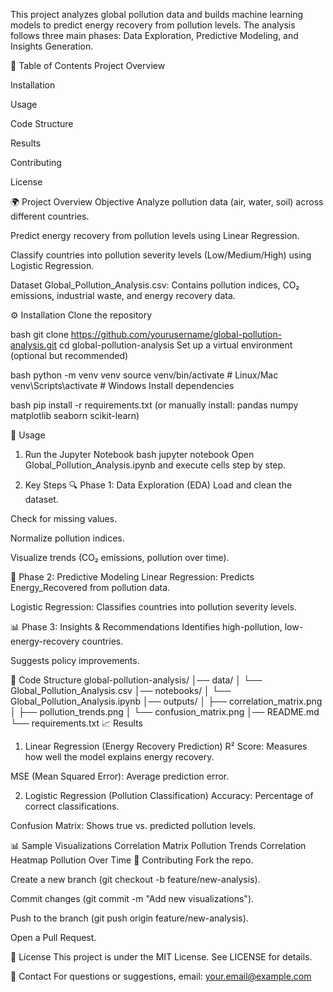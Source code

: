 This project analyzes global pollution data and builds machine learning models to predict energy recovery from pollution levels. The analysis follows three main phases: Data Exploration, Predictive Modeling, and Insights Generation.

📌 Table of Contents
Project Overview

Installation

Usage

Code Structure

Results

Contributing

License

🌍 Project Overview
Objective
Analyze pollution data (air, water, soil) across different countries.

Predict energy recovery from pollution levels using Linear Regression.

Classify countries into pollution severity levels (Low/Medium/High) using Logistic Regression.

Dataset
Global_Pollution_Analysis.csv: Contains pollution indices, CO₂ emissions, industrial waste, and energy recovery data.

⚙️ Installation
Clone the repository

bash
git clone https://github.com/yourusername/global-pollution-analysis.git
cd global-pollution-analysis
Set up a virtual environment (optional but recommended)

bash
python -m venv venv
source venv/bin/activate  # Linux/Mac
venv\Scripts\activate     # Windows
Install dependencies

bash
pip install -r requirements.txt
(or manually install: pandas numpy matplotlib seaborn scikit-learn)

🚀 Usage
1. Run the Jupyter Notebook
bash
jupyter notebook
Open Global_Pollution_Analysis.ipynb and execute cells step by step.

2. Key Steps
🔍 Phase 1: Data Exploration (EDA)
Load and clean the dataset.

Check for missing values.

Normalize pollution indices.

Visualize trends (CO₂ emissions, pollution over time).

🤖 Phase 2: Predictive Modeling
Linear Regression: Predicts Energy_Recovered from pollution data.

Logistic Regression: Classifies countries into pollution severity levels.

📊 Phase 3: Insights & Recommendations
Identifies high-pollution, low-energy-recovery countries.

Suggests policy improvements.

📂 Code Structure
global-pollution-analysis/
│── data/
│   └── Global_Pollution_Analysis.csv
│── notebooks/
│   └── Global_Pollution_Analysis.ipynb
│── outputs/
│   ├── correlation_matrix.png
│   ├── pollution_trends.png
│   └── confusion_matrix.png
│── README.md
└── requirements.txt
📈 Results
1. Linear Regression (Energy Recovery Prediction)
R² Score: Measures how well the model explains energy recovery.

MSE (Mean Squared Error): Average prediction error.

2. Logistic Regression (Pollution Classification)
Accuracy: Percentage of correct classifications.

Confusion Matrix: Shows true vs. predicted pollution levels.

📊 Sample Visualizations
Correlation Matrix	Pollution Trends
Correlation Heatmap	Pollution Over Time
🤝 Contributing
Fork the repo.

Create a new branch (git checkout -b feature/new-analysis).

Commit changes (git commit -m "Add new visualizations").

Push to the branch (git push origin feature/new-analysis).

Open a Pull Request.

📜 License
This project is under the MIT License. See LICENSE for details.

📧 Contact
For questions or suggestions, email: your.email@example.com

